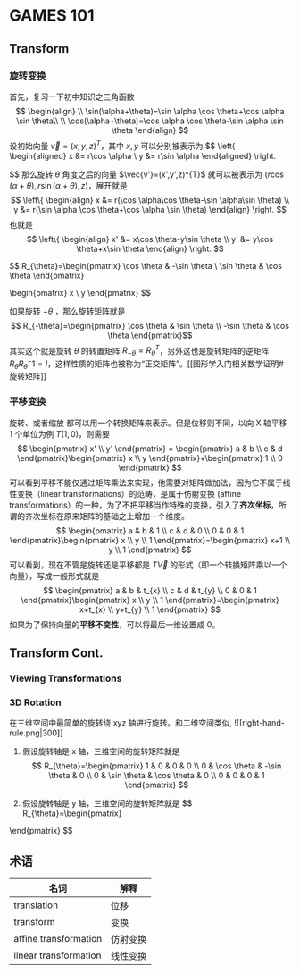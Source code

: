 # GAMES 101

## Transform
### 旋转变换
首先，复习一下初中知识之三角函数
$$
\begin{align} \\
\sin(\alpha+\theta)=\sin \alpha \cos \theta+\cos \alpha \sin \theta\\ \\
\cos(\alpha+\theta)=\cos \alpha \cos \theta-\sin \alpha \sin \theta
\end{align}
$$
设初始向量 $\vec{v}=(x,y,z)^T$，其中 $x,y$ 可以分别被表示为
$$
\left\{
\begin{aligned}
  x &= r\cos \alpha \\
  y &= r\sin \alpha
\end{aligned}
\right.

$$
那么旋转 $\theta$ 角度之后的向量 $\vec{v'}=(x',y',z)^{T}$ 就可以被表示为 $(r\cos (\alpha+\theta),r\sin(\alpha+\theta),z)$，展开就是
$$
\left\{
\begin{align}
 x &= r(\cos \alpha\cos \theta-\sin \alpha\sin \theta) \\
 y &= r(\sin \alpha \cos \theta+\cos \alpha \sin \theta)	
\end{align}
\right.
$$
也就是
$$
\left\{
\begin{align}
	x' &= x\cos \theta-y\sin \theta \\
	y' &= y\cos \theta+x\sin \theta
\end{align}
\right.
$$

$$
R_{\theta}=\begin{pmatrix}
\cos \theta & -\sin \theta \\
\sin \theta & \cos \theta
\end{pmatrix}

\begin{pmatrix}
x \\
y
\end{pmatrix}
$$


如果旋转 $-\theta$ ，那么旋转矩阵就是
$$
R_{-\theta}=\begin{pmatrix}
\cos \theta & \sin \theta \\
-\sin \theta & \cos \theta
\end{pmatrix}$$
其实这个就是旋转 $\theta$ 的转置矩阵 $R_{-\theta}=R_{\theta}^T$，另外这也是旋转矩阵的逆矩阵 $R_{\theta}R_{\theta}^-1=I$，这样性质的矩阵也被称为“正交矩阵”。[[图形学入门相关数学证明#旋转矩阵]]



### 平移变换

旋转、或者缩放 都可以用一个转换矩阵来表示。但是位移则不同，以向 X 轴平移 1 个单位为例 $T(1,0)$，则需要
$$
\begin{pmatrix}
x' \\
y'
\end{pmatrix} = \begin{pmatrix}
a & b \\
c & d
\end{pmatrix}\begin{pmatrix}
x \\
y
\end{pmatrix}+\begin{pmatrix}
1 \\
0
\end{pmatrix}
$$
可以看到平移不能仅通过矩阵乘法来实现，他需要对矩阵做加法，因为它不属于线性变换（linear transformations）的范畴，是属于仿射变换 (affine transformations）的一种，为了不把平移当作特殊的变换，引入了**齐次坐标**，所谓的齐次坐标在原来矩阵的基础之上增加一个维度。
$$
\begin{pmatrix}
a & b & 1 \\
c & d & 0 \\
0 & 0 & 1
\end{pmatrix}\begin{pmatrix}
x \\
y \\
1
\end{pmatrix}=\begin{pmatrix}
x+1 \\
y \\
1
\end{pmatrix}
$$
可以看到，现在不管是旋转还是平移都是 $T\vec{V}$ 的形式（即一个转换矩阵乘以一个向量），写成一般形式就是
$$
\begin{pmatrix}
a & b & t_{x} \\
c & d & t_{y} \\
0 & 0 & 1
\end{pmatrix}\begin{pmatrix}
x \\
y \\
1
\end{pmatrix}=\begin{pmatrix}
x+t_{x} \\
y+t_{y} \\
1
\end{pmatrix}
$$
如果为了保持向量的**平移不变性**，可以将最后一维设置成 0。



## Transform Cont.

### Viewing Transformations

### 3D Rotation
在三维空间中最简单的旋转绕 xyz 轴进行旋转。和二维空间类似, 
![[right-hand-rule.png|300]]
1. 假设旋转轴是 x 轴，三维空间的旋转矩阵就是
$$
R_{\theta}=\begin{pmatrix}
1 & 0 & 0 & 0 \\
0 & \cos \theta & -\sin \theta & 0  \\
0 & \sin \theta & \cos \theta & 0 \\
0 & 0 & 0 & 1
\end{pmatrix}
$$

2. 假设旋转轴是 y 轴，三维空间的旋转矩阵就是
$$
R_{\theta}=\begin{pmatrix}

\end{pmatrix}
$$

## 术语

| 名词                  | 解释     |
| --------------------- | -------- |
| translation           | 位移     |
| transform             | 变换     |
| affine transformation | 仿射变换 |
| linear transformation | 线性变换 |

